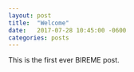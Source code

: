 ```yaml
---
layout: post
title:  "Welcome"
date:   2017-07-28 10:45:00 -0600
categories: posts
---
```


This is the first ever BIREME post.